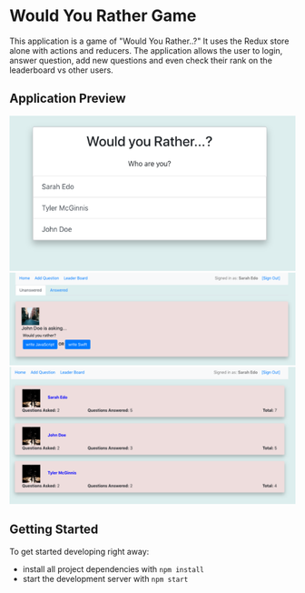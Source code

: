 # Would You Rather Game
This application is a game of "Would You Rather..?" It uses the Redux store alone with actions and reducers. The application allows the user to login, answer question, add new questions and even check their rank on the leaderboard vs other users.

## Application Preview
![Main Screen](https://raw.githubusercontent.com/seansylo/WouldYou/master/ss1.png "Main Screen")
![Questions](https://raw.githubusercontent.com/seansylo/WouldYou/master/ss2.png "Questions")
![Leaderboards](https://raw.githubusercontent.com/seansylo/WouldYou/master/ss3.png "Leaderboards")

## Getting Started

To get started developing right away:

* install all project dependencies with `npm install`
* start the development server with `npm start`
